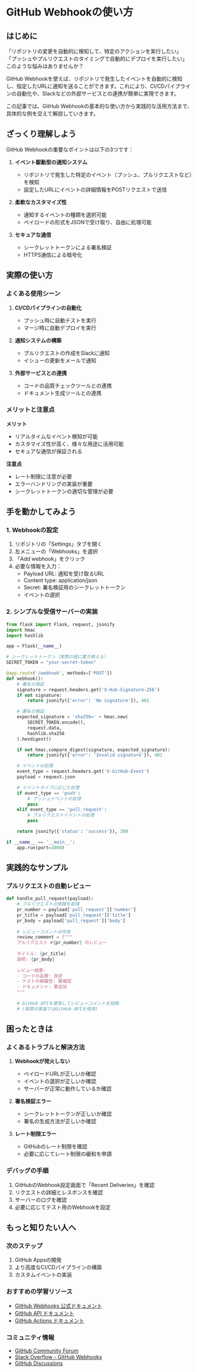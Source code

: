 # GitHub Webhookの使い方

## はじめに

「リポジトリの変更を自動的に検知して、特定のアクションを実行したい」
「プッシュやプルリクエストのタイミングで自動的にデプロイを実行したい」
このような悩みはありませんか？

GitHub Webhookを使えば、リポジトリで発生したイベントを自動的に検知し、指定したURLに通知を送ることができます。これにより、CI/CDパイプラインの自動化や、Slackなどの外部サービスとの連携が簡単に実現できます。

この記事では、GitHub Webhookの基本的な使い方から実践的な活用方法まで、具体的な例を交えて解説していきます。

## ざっくり理解しよう

GitHub Webhookの重要なポイントは以下の3つです：

1. **イベント駆動型の通知システム**
   - リポジトリで発生した特定のイベント（プッシュ、プルリクエストなど）を検知
   - 設定したURLにイベントの詳細情報をPOSTリクエストで送信

2. **柔軟なカスタマイズ性**
   - 通知するイベントの種類を選択可能
   - ペイロードの形式をJSONで受け取り、自由に処理可能

3. **セキュアな通信**
   - シークレットトークンによる署名検証
   - HTTPS通信による暗号化

## 実際の使い方

### よくある使用シーン

1. **CI/CDパイプラインの自動化**
   - プッシュ時に自動テストを実行
   - マージ時に自動デプロイを実行

2. **通知システムの構築**
   - プルリクエストの作成をSlackに通知
   - イシューの更新をメールで通知

3. **外部サービスとの連携**
   - コードの品質チェックツールとの連携
   - ドキュメント生成ツールとの連携

### メリットと注意点

**メリット**
- リアルタイムなイベント検知が可能
- カスタマイズ性が高く、様々な用途に活用可能
- セキュアな通信が保証される

**注意点**
- レート制限に注意が必要
- エラーハンドリングの実装が重要
- シークレットトークンの適切な管理が必要

## 手を動かしてみよう

### 1. Webhookの設定

1. リポジトリの「Settings」タブを開く
2. 左メニューの「Webhooks」を選択
3. 「Add webhook」をクリック
4. 必要な情報を入力：
   - Payload URL: 通知を受け取るURL
   - Content type: application/json
   - Secret: 署名検証用のシークレットトークン
   - イベントの選択

### 2. シンプルな受信サーバーの実装

```python
from flask import Flask, request, jsonify
import hmac
import hashlib

app = Flask(__name__)

# シークレットトークン（実際の値に置き換える）
SECRET_TOKEN = "your-secret-token"

@app.route('/webhook', methods=['POST'])
def webhook():
    # 署名の検証
    signature = request.headers.get('X-Hub-Signature-256')
    if not signature:
        return jsonify({'error': 'No signature'}), 401

    # 署名の検証
    expected_signature = 'sha256=' + hmac.new(
        SECRET_TOKEN.encode(),
        request.data,
        hashlib.sha256
    ).hexdigest()

    if not hmac.compare_digest(signature, expected_signature):
        return jsonify({'error': 'Invalid signature'}), 401

    # イベントの処理
    event_type = request.headers.get('X-GitHub-Event')
    payload = request.json

    # イベントタイプに応じた処理
    if event_type == 'push':
        # プッシュイベントの処理
        pass
    elif event_type == 'pull_request':
        # プルリクエストイベントの処理
        pass

    return jsonify({'status': 'success'}), 200

if __name__ == '__main__':
    app.run(port=3000)
```

## 実践的なサンプル

### プルリクエストの自動レビュー

```python
def handle_pull_request(payload):
    # プルリクエストの情報を取得
    pr_number = payload['pull_request']['number']
    pr_title = payload['pull_request']['title']
    pr_body = payload['pull_request']['body']
    
    # レビューコメントの作成
    review_comment = f"""
    プルリクエスト #{pr_number} のレビュー
    
    タイトル: {pr_title}
    説明: {pr_body}
    
    レビュー結果:
    - コードの品質: 良好
    - テストの網羅性: 要確認
    - ドキュメント: 要追加
    """
    
    # GitHub APIを使用してレビューコメントを投稿
    # (実際の実装ではGitHub APIを使用)
```

## 困ったときは

### よくあるトラブルと解決方法

1. **Webhookが発火しない**
   - ペイロードURLが正しいか確認
   - イベントの選択が正しいか確認
   - サーバーが正常に動作しているか確認

2. **署名検証エラー**
   - シークレットトークンが正しいか確認
   - 署名の生成方法が正しいか確認

3. **レート制限エラー**
   - GitHubのレート制限を確認
   - 必要に応じてレート制限の緩和を申請

### デバッグの手順

1. GitHubのWebhook設定画面で「Recent Deliveries」を確認
2. リクエストの詳細とレスポンスを確認
3. サーバーのログを確認
4. 必要に応じてテスト用のWebhookを設定

## もっと知りたい人へ

### 次のステップ

1. GitHub Appsの開発
2. より高度なCI/CDパイプラインの構築
3. カスタムイベントの実装

### おすすめの学習リソース

- [GitHub Webhooks 公式ドキュメント](https://docs.github.com/ja/developers/webhooks-and-events/webhooks)
- [GitHub API ドキュメント](https://docs.github.com/ja/rest)
- [GitHub Actions ドキュメント](https://docs.github.com/ja/actions)

### コミュニティ情報

- [GitHub Community Forum](https://github.community/)
- [Stack Overflow - GitHub Webhooks](https://stackoverflow.com/questions/tagged/github-webhooks)
- [GitHub Discussions](https://github.com/orgs/community/discussions)

